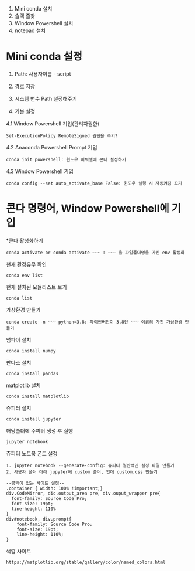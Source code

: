 1. Mini conda 설치
2. 슬랙 즐찾
3. Window Powershell 설치
4. notepad 설치

# Mini conda 설정
1. Path: 사용자이름  - script 
2. 경로 저장
3. 시스템 변수 Path 설정해주기

4. 기본 설정

4.1 Window Powershell 기입(관리자권한)

    Set-ExecutionPolicy RemoteSigned 권한을 주기?

4.2 Anaconda Powershell Prompt 기입

    conda init powershell: 윈도우 파워셀에 콘다 설정하기
   
4.3 Window Powershell 기입

    conda config --set auto_activate_base False: 윈도우 실행 시 자동켜짐 끄기

# 콘다 명령어, Window Powershell에 기입

*콘다 활성화하기

    conda activate or conda activate ~~~ : ~~~ 을 파일폴더명을 가진 env 활성화

현재 환경유무 확인

    conda env list

현재 설치된 모듈리스트 보기

    conda list

가상환경 만들기

    conda create -n ~~~ python=3.8: 파이썬버전이 3.8인 ~~~ 이름의 가진 가상환경 만들기

넘파이 설치

    conda install numpy

판다스 설치

    conda install pandas

matplotlib 설치

    conda install matplotlib

쥬피터 설치

    conda install jupyter

해당폴더에 주피터 생성 후 실행

    jupyter notebook

쥬피터 노트북 폰트 설정

    1. jupyter notebook --generate-config: 쥬피터 일반적인 설정 파일 만들기
    2. 사용자 폴더 아래 jupyter에 custom 폴더, 안에 custom.css 만들기

```
--공백이 없는 사이트 설정--
.container { width: 100% !important;}
div.CodeMirror, dic.output_area pre, div.ouput_wrapper pre{
  font-family: Source Code Pro;
  font-size: 19pt;
  line-height: 110%
}
div#notebook, div.prompt{
    font-family: Source Code Pro;
    font-size: 19pt;
    line-height: 110%;
}
```

색깔 사이트

    https://matplotlib.org/stable/gallery/color/named_colors.html

